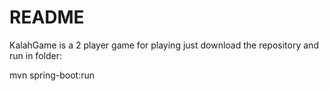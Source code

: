 # README #

KalahGame is a 2 player game for playing just download the repository and run in folder:

mvn spring-boot:run